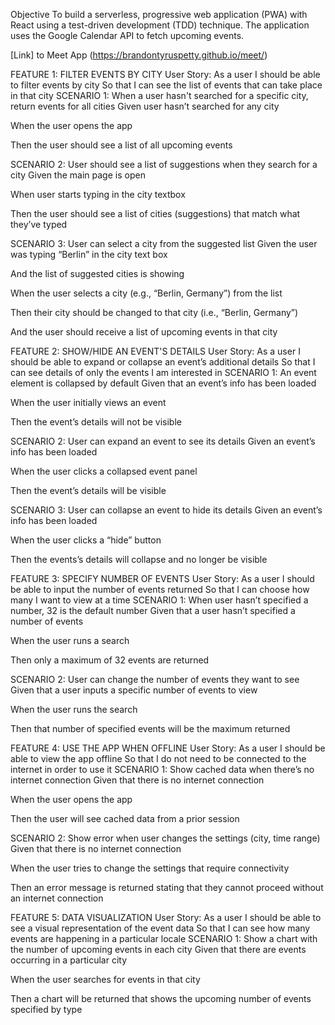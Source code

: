 Objective  To build a serverless, progressive web application (PWA) with React using a  test-driven development (TDD) technique.
The application uses the Google  Calendar API to fetch upcoming events.  

[Link] to Meet App (https://brandontyruspetty.github.io/meet/)

FEATURE 1: FILTER EVENTS BY CITY
User Story:
 As a user
 I should be able to filter events by city
 So that I can see the list of events that can take place in that city
SCENARIO 1: When a user hasn't searched for a specific city, return events for all cities
Given user hasn’t searched for any city 

When the user opens the app 

Then the user should see a list of all upcoming events

SCENARIO 2: User should see a list of suggestions when they search for a city
Given the main page is open 

When user starts typing in the city textbox 

Then the user should see a list of cities (suggestions) that match what they’ve typed

SCENARIO 3: User can select a city from the suggested list
Given the user was typing “Berlin” in the city text box

And the list of suggested cities is showing 

When the user selects a city (e.g., “Berlin, Germany”) from the list 

Then their city should be changed to that city (i.e., “Berlin, Germany”) 

And the user should receive a list of upcoming events in that city

FEATURE 2: SHOW/HIDE AN EVENT'S DETAILS
User Story:
As a user
I should be able to expand or collapse an event’s additional details
So that I can see details of only the events I am interested in 
SCENARIO 1: An event element is collapsed by default
Given that an event’s info has been loaded 

When the user initially views an event 

Then the event’s details will not be visible

SCENARIO 2: User can expand an event to see its details
Given an event’s info has been loaded 

When the user clicks a collapsed event panel

Then the event’s details will be visible

SCENARIO 3: User can collapse an event to hide its details
Given an event’s info has been loaded 

When the user clicks a “hide” button 

Then the events’s details will collapse and no longer be visible

FEATURE 3: SPECIFY NUMBER OF EVENTS
User Story:
As a user
I should be able to input the number of events returned
So that I can choose how many I want to view at a time
SCENARIO 1: When user hasn’t specified a number, 32 is the default number
Given that a user hasn’t specified a number of events 

When the user runs a search 

Then only a maximum of 32 events are returned 

SCENARIO 2: User can change the number of events they want to see
Given that a user inputs a specific number of events to view 

When the user runs the search  

Then that number of specified events will be the maximum returned

FEATURE 4: USE THE APP WHEN OFFLINE
User Story:
As a user
I should be able to view the app offline
So that I do not need to be connected to the internet in order to use it
SCENARIO 1: Show cached data when there’s no internet connection
Given that there is no internet connection 

When the user opens the app  

Then the user will see cached data from a prior session

SCENARIO 2: Show error when user changes the settings (city, time range)
Given that there is no internet connection 

When the user tries to change the settings that require connectivity  

Then an error message is returned stating that they cannot proceed without an internet connection

FEATURE 5: DATA VISUALIZATION
User Story:
As a user
I should be able to see a visual representation of the event data
So that I can see how many events are happening in a particular locale
SCENARIO 1: Show a chart with the number of upcoming events in each city
Given that there are events occurring in a particular city 

When the user searches for events in that city 

Then a chart will be returned that shows the upcoming number of events specified by type
